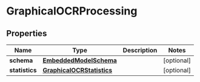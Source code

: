 
# GraphicalOCRProcessing

## Properties
Name | Type | Description | Notes
------------ | ------------- | ------------- | -------------
**schema** | [**EmbeddedModelSchema**](EmbeddedModelSchema) |  |  [optional]
**statistics** | [**GraphicalOCRStatistics**](GraphicalOCRStatistics) |  |  [optional]



